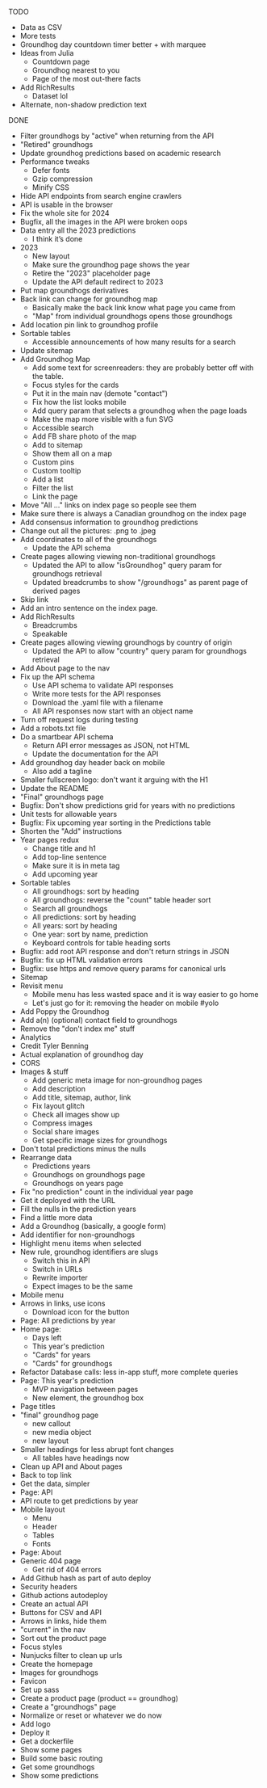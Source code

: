 TODO

- Data as CSV
- More tests
- Groundhog day countdown timer better + with marquee
- Ideas from Julia
  - Countdown page
  - Groundhog nearest to you
  - Page of the most out-there facts
- Add RichResults
  - Dataset lol
- Alternate, non-shadow prediction text

DONE

- Filter groundhogs by "active" when returning from the API
- "Retired" groundhogs
- Update groundhog predictions based on academic research
- Performance tweaks
  - Defer fonts
  - Gzip compression
  - Minify CSS
- Hide API endpoints from search engine crawlers
- API is usable in the browser
- Fix the whole site for 2024
- Bugfix, all the images in the API were broken oops
- Data entry all the 2023 predictions
  - I think it’s done
- 2023
  - New layout
  - Make sure the groundhog page shows the year
  - Retire the "2023" placeholder page
  - Update the API default redirect to 2023
- Put map groundhogs derivatives
- Back link can change for groundhog map
  - Basically make the back link know what page you came from
  - "Map" from individual groundhogs opens those groundhogs
- Add location pin link to groundhog profile
- Sortable tables
  - Accessible announcements of how many results for a search
- Update sitemap
- Add Groundhog Map
  - Add some text for screenreaders: they are probably better off with the table.
  - Focus styles for the cards
  - Put it in the main nav (demote "contact")
  - Fix how the list looks mobile
  - Add query param that selects a groundhog when the page loads
  - Make the map more visible with a fun SVG
  - Accessible search
  - Add FB share photo of the map
  - Add to sitemap
  - Show them all on a map
  - Custom pins
  - Custom tooltip
  - Add a list
  - Filter the list
  - Link the page
- Move "All ..." links on index page so people see them
- Make sure there is always a Canadian groundhog on the index page
- Add consensus information to groundhog predictions
- Change out all the pictures: .png to .jpeg
- Add coordinates to all of the groundhogs
  - Update the API schema
- Create pages allowing viewing non-traditional groundhogs
  - Updated the API to allow "isGroundhog" query param for groundhogs retrieval
  - Updated breadcrumbs to show "/groundhogs" as parent page of derived pages
- Skip link
- Add an intro sentence on the index page.
- Add RichResults
  - Breadcrumbs
  - Speakable
- Create pages allowing viewing groundhogs by country of origin
  - Updated the API to allow "country" query param for groundhogs retrieval
- Add About page to the nav
- Fix up the API schema
  - Use API schema to validate API responses
  - Write more tests for the API responses
  - Download the .yaml file with a filename
  - All API responses now start with an object name
- Turn off request logs during testing
- Add a robots.txt file
- Do a smartbear API schema
  - Return API error messages as JSON, not HTML
  - Update the documentation for the API
- Add groundhog day header back on mobile
  - Also add a tagline
- Smaller fullscreen logo: don't want it arguing with the H1
- Update the README
- "Final" groundhogs page
- Bugfix: Don't show predictions grid for years with no predictions
- Unit tests for allowable years
- Bugfix: Fix upcoming year sorting in the Predictions table
- Shorten the "Add" instructions
- Year pages redux
  - Change title and h1
  - Add top-line sentence
  - Make sure it is in meta tag
  - Add upcoming year
- Sortable tables
  - All groundhogs: sort by heading
  - All groundhogs: reverse the "count" table header sort
  - Search all groundhogs
  - All predictions: sort by heading
  - All years: sort by heading
  - One year: sort by name, prediction
  - Keyboard controls for table heading sorts
- Bugfix: add root API response and don't return strings in JSON
- Bugfix: fix up HTML validation errors
- Bugfix: use https and remove query params for canonical urls
- Sitemap
- Revisit menu
  - Mobile menu has less wasted space and it is way easier to go home
  - Let's just go for it: removing the header on mobile #yolo
- Add Poppy the Groundhog
- Add a(n) (optional) contact field to groundhogs
- Remove the "don't index me" stuff
- Analytics
- Credit Tyler Benning
- Actual explanation of groundhog day
- CORS
- Images & <meta> stuff
  - Add generic meta image for non-groundhog pages
  - Add description
  - Add title, sitemap, author, link
  - Fix layout glitch
  - Check all images show up
  - Compress images
  - Social share images
  - Get specific image sizes for groundhogs
- Don't total predictions minus the nulls
- Rearrange data
  - Predictions years
  - Groundhogs on groundhogs page
  - Groundhogs on years page
- Fix "no prediction" count in the individual year page
- Get it deployed with the URL
- Fill the nulls in the prediction years
- Find a little more data
- Add a Groundhog (basically, a google form)
- Add identifier for non-groundhogs
- Highlight menu items when selected
- New rule, groundhog identifiers are slugs
  - Switch this in API
  - Switch in URLs
  - Rewrite importer
  - Expect images to be the same
- Mobile menu
- Arrows in links, use icons
  - Download icon for the button
- Page: All predictions by year
- Home page:
  - Days left
  - This year's prediction
  - "Cards" for years
  - "Cards" for groundhogs
- Refactor Database calls: less in-app stuff, more complete queries
- Page: This year's prediction
  - MVP navigation between pages
  - New element, the groundhog box
- Page titles
- "final" groundhog page
  - new callout
  - new media object
  - new layout
- Smaller headings for less abrupt font changes
  - All tables have headings now
- Clean up API and About pages
- Back to top link
- Get the data, simpler
- Page: API
- API route to get predictions by year
- Mobile layout
  - Menu
  - Header
  - Tables
  - Fonts
- Page: About
- Generic 404 page
  - Get rid of 404 errors
- Add Github hash as part of auto deploy
- Security headers
- Github actions autodeploy
- Create an actual API
- Buttons for CSV and API
- Arrows in links, hide them
- "current" in the nav
- Sort out the product page
- Focus styles
- Nunjucks filter to clean up urls
- Create the homepage
- Images for groundhogs
- Favicon
- Set up sass
- Create a product page (product == groundhog)
- Create a "groundhogs" page
- Normalize or reset or whatever we do now
- Add logo
- Deploy it
- Get a dockerfile
- Show some pages
- Build some basic routing
- Get some groundhogs
- Show some predictions
